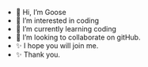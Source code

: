 - 👋 Hi, I’m Goose
- 👀 I’m interested in coding
- 🌱 I’m currently learning coding
- 💞️ I’m looking to collaborate on gitHub. 
- ✨ I hope you will join me.  
- ✨ Thank you.

<!---
Usingh28/Usingh28 is a ✨ special ✨ repository because its `README.md` (this file) appears on your GitHub profile.
You can click the Preview link to take a look at your changes.
--->
